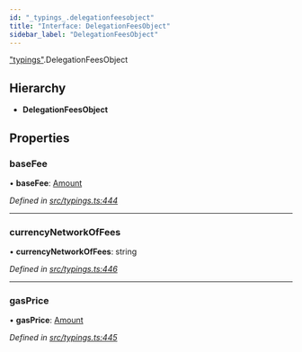 ```yaml
---
id: "_typings_.delegationfeesobject"
title: "Interface: DelegationFeesObject"
sidebar_label: "DelegationFeesObject"
---
```


["typings"](../modules/_typings_.md).DelegationFeesObject

## Hierarchy

* **DelegationFeesObject**

## Properties

### baseFee

•  **baseFee**: [Amount](_typings_.amount.md)

*Defined in [src/typings.ts:444](https://github.com/trustlines-protocol/clientlib/blob/f60ef2b/src/typings.ts#L444)*

___

### currencyNetworkOfFees

•  **currencyNetworkOfFees**: string

*Defined in [src/typings.ts:446](https://github.com/trustlines-protocol/clientlib/blob/f60ef2b/src/typings.ts#L446)*

___

### gasPrice

•  **gasPrice**: [Amount](_typings_.amount.md)

*Defined in [src/typings.ts:445](https://github.com/trustlines-protocol/clientlib/blob/f60ef2b/src/typings.ts#L445)*
